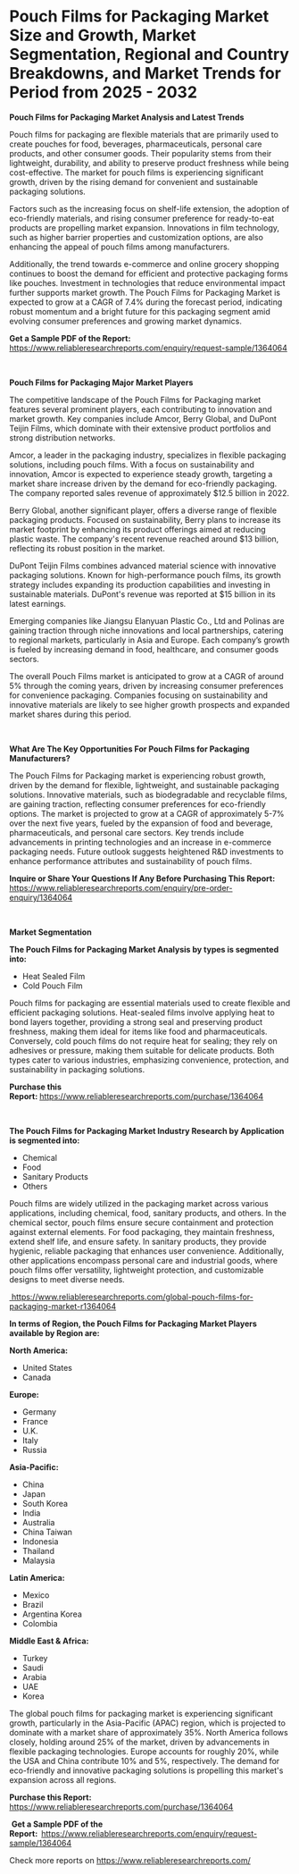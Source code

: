 <p><h1>Pouch Films for Packaging Market Size and Growth, Market Segmentation, Regional and Country Breakdowns, and Market Trends for Period from 2025 -  2032</h1></p><p><strong>Pouch Films for Packaging Market Analysis and Latest Trends</strong></p>
<p><p>Pouch films for packaging are flexible materials that are primarily used to create pouches for food, beverages, pharmaceuticals, personal care products, and other consumer goods. Their popularity stems from their lightweight, durability, and ability to preserve product freshness while being cost-effective. The market for pouch films is experiencing significant growth, driven by the rising demand for convenient and sustainable packaging solutions. </p><p>Factors such as the increasing focus on shelf-life extension, the adoption of eco-friendly materials, and rising consumer preference for ready-to-eat products are propelling market expansion. Innovations in film technology, such as higher barrier properties and customization options, are also enhancing the appeal of pouch films among manufacturers. </p><p>Additionally, the trend towards e-commerce and online grocery shopping continues to boost the demand for efficient and protective packaging forms like pouches. Investment in technologies that reduce environmental impact further supports market growth. The Pouch Films for Packaging Market is expected to grow at a CAGR of 7.4% during the forecast period, indicating robust momentum and a bright future for this packaging segment amid evolving consumer preferences and growing market dynamics.</p></p>
<p><strong>Get a Sample PDF of the Report:&nbsp;</strong> <a href="https://www.reliableresearchreports.com/enquiry/request-sample/1364064?utm_campaign=2205&utm_medium=2&utm_source=Github&utm_content=ia&utm_term=03022025&utm_id=pouch-films-for-packaging">https://www.reliableresearchreports.com/enquiry/request-sample/1364064</a></p>
<p>&nbsp;</p>
<p><strong>Pouch Films for Packaging Major Market Players</strong></p>
<p><p>The competitive landscape of the Pouch Films for Packaging market features several prominent players, each contributing to innovation and market growth. Key companies include Amcor, Berry Global, and DuPont Teijin Films, which dominate with their extensive product portfolios and strong distribution networks.</p><p>Amcor, a leader in the packaging industry, specializes in flexible packaging solutions, including pouch films. With a focus on sustainability and innovation, Amcor is expected to experience steady growth, targeting a market share increase driven by the demand for eco-friendly packaging. The company reported sales revenue of approximately $12.5 billion in 2022.</p><p>Berry Global, another significant player, offers a diverse range of flexible packaging products. Focused on sustainability, Berry plans to increase its market footprint by enhancing its product offerings aimed at reducing plastic waste. The company's recent revenue reached around $13 billion, reflecting its robust position in the market.</p><p>DuPont Teijin Films combines advanced material science with innovative packaging solutions. Known for high-performance pouch films, its growth strategy includes expanding its production capabilities and investing in sustainable materials. DuPont's revenue was reported at $15 billion in its latest earnings.</p><p>Emerging companies like Jiangsu Elanyuan Plastic Co., Ltd and Polinas are gaining traction through niche innovations and local partnerships, catering to regional markets, particularly in Asia and Europe. Each company’s growth is fueled by increasing demand in food, healthcare, and consumer goods sectors.</p><p>The overall Pouch Films market is anticipated to grow at a CAGR of around 5% through the coming years, driven by increasing consumer preferences for convenience packaging. Companies focusing on sustainability and innovative materials are likely to see higher growth prospects and expanded market shares during this period.</p></p>
<p>&nbsp;</p>
<p><strong>What Are The Key Opportunities For Pouch Films for Packaging Manufacturers?</strong></p>
<p><p>The Pouch Films for Packaging market is experiencing robust growth, driven by the demand for flexible, lightweight, and sustainable packaging solutions. Innovative materials, such as biodegradable and recyclable films, are gaining traction, reflecting consumer preferences for eco-friendly options. The market is projected to grow at a CAGR of approximately 5-7% over the next five years, fueled by the expansion of food and beverage, pharmaceuticals, and personal care sectors. Key trends include advancements in printing technologies and an increase in e-commerce packaging needs. Future outlook suggests heightened R&D investments to enhance performance attributes and sustainability of pouch films.</p></p>
<p><strong>Inquire or Share Your Questions If Any Before Purchasing This Report:</strong> <a href="https://www.reliableresearchreports.com/enquiry/pre-order-enquiry/1364064?utm_campaign=2205&utm_medium=2&utm_source=Github&utm_content=ia&utm_term=03022025&utm_id=pouch-films-for-packaging">https://www.reliableresearchreports.com/enquiry/pre-order-enquiry/1364064</a></p>
<p>&nbsp;</p>
<p><strong>Market Segmentation</strong></p>
<p><strong>The Pouch Films for Packaging Market Analysis by types is segmented into:</strong></p>
<p><ul><li>Heat Sealed Film</li><li>Cold Pouch Film</li></ul></p>
<p><p>Pouch films for packaging are essential materials used to create flexible and efficient packaging solutions. Heat-sealed films involve applying heat to bond layers together, providing a strong seal and preserving product freshness, making them ideal for items like food and pharmaceuticals. Conversely, cold pouch films do not require heat for sealing; they rely on adhesives or pressure, making them suitable for delicate products. Both types cater to various industries, emphasizing convenience, protection, and sustainability in packaging solutions.</p></p>
<p><strong>Purchase this Report:&nbsp;</strong><a href="https://www.reliableresearchreports.com/purchase/1364064?utm_campaign=2205&utm_medium=2&utm_source=Github&utm_content=ia&utm_term=03022025&utm_id=pouch-films-for-packaging">https://www.reliableresearchreports.com/purchase/1364064</a></p>
<p>&nbsp;</p>
<p><strong>The Pouch Films for Packaging Market Industry Research by Application is segmented into:</strong></p>
<p><ul><li>Chemical</li><li>Food</li><li>Sanitary Products</li><li>Others</li></ul></p>
<p><p>Pouch films are widely utilized in the packaging market across various applications, including chemical, food, sanitary products, and others. In the chemical sector, pouch films ensure secure containment and protection against external elements. For food packaging, they maintain freshness, extend shelf life, and ensure safety. In sanitary products, they provide hygienic, reliable packaging that enhances user convenience. Additionally, other applications encompass personal care and industrial goods, where pouch films offer versatility, lightweight protection, and customizable designs to meet diverse needs.</p></p>
<p><a href="https://www.reliableresearchreports.com/global-pouch-films-for-packaging-market-r1364064?utm_campaign=2205&utm_medium=2&utm_source=Github&utm_content=ia&utm_term=03022025&utm_id=pouch-films-for-packaging">&nbsp;https://www.reliableresearchreports.com/global-pouch-films-for-packaging-market-r1364064</a></p>
<p><strong>In terms of Region, the Pouch Films for Packaging Market Players available by Region are:</strong></p>
<p>
    <p> <strong> North America: </strong>
        <ul>
            <li>United States</li>
            <li>Canada</li>
        </ul>
        </p> 
    <p> <strong> Europe: </strong>
        <ul>
            <li>Germany</li>
            <li>France</li>
            <li>U.K.</li>
            <li>Italy</li>
            <li>Russia</li>
        </ul>
        </p> 
    <p> <strong> Asia-Pacific: </strong>
        <ul>
            <li>China</li>
            <li>Japan</li>
            <li>South Korea</li>
            <li>India</li>
            <li>Australia</li>
            <li>China Taiwan</li>
            <li>Indonesia</li>
            <li>Thailand</li>
            <li>Malaysia</li>
        </ul>
        </p> 
    <p> <strong> Latin America: </strong>
        <ul>
            <li>Mexico</li>
            <li>Brazil</li>
            <li>Argentina Korea</li>
            <li>Colombia</li>
        </ul>
        </p> 
    <p> <strong> Middle East & Africa: </strong>
        <ul>
            <li>Turkey</li>
            <li>Saudi</li>
            <li>Arabia</li>
            <li>UAE</li>
            <li>Korea</li>
        </ul>
    </p>
    </p>
<p><p>The global pouch films for packaging market is experiencing significant growth, particularly in the Asia-Pacific (APAC) region, which is projected to dominate with a market share of approximately 35%. North America follows closely, holding around 25% of the market, driven by advancements in flexible packaging technologies. Europe accounts for roughly 20%, while the USA and China contribute 10% and 5%, respectively. The demand for eco-friendly and innovative packaging solutions is propelling this market's expansion across all regions.</p></p>
<p><strong>Purchase this Report: </strong><a href="https://www.reliableresearchreports.com/purchase/1364064?utm_campaign=2205&utm_medium=2&utm_source=Github&utm_content=ia&utm_term=03022025&utm_id=pouch-films-for-packaging">https://www.reliableresearchreports.com/purchase/1364064</a></p>
<p>&nbsp;<strong>Get a Sample PDF of the Report:&nbsp;&nbsp;</strong><a href="https://www.reliableresearchreports.com/enquiry/request-sample/1364064?utm_campaign=2205&utm_medium=2&utm_source=Github&utm_content=ia&utm_term=03022025&utm_id=pouch-films-for-packaging">https://www.reliableresearchreports.com/enquiry/request-sample/1364064</a></p>
<p><strong></strong></p>
<p>Check more reports on <a href="https://www.reliableresearchreports.com/?utm_campaign=2205&utm_medium=2&utm_source=Github&utm_content=ia&utm_term=03022025&utm_id=pouch-films-for-packaging">https://www.reliableresearchreports.com/</a></p>